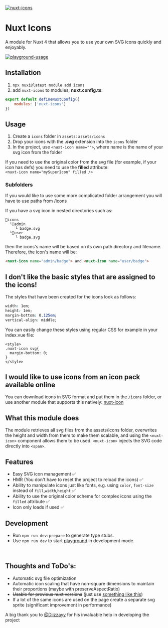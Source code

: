 [![nuxt-icons](https://i.imgur.com/67g6UGS.png "nuxt-icons banner")](https://github.com/gitFoxCode/nuxt-icons)
# Nuxt Icons
A module for Nuxt 4 that allows you to use your own SVG icons quickly and enjoyably. 

[![playground-usage](https://i.imgur.com/SMXXpVu.png "example of using icons in project")](https://github.com/gitFoxCode/nuxt-icons)

## Installation 
1. `npx nuxi@latest module add icons`
2. add `nuxt-icons` to modules, **nuxt.config.ts**:
```javascript
export default defineNuxtConfig({
    modules: ['nuxt-icons']
})
```

## Usage
1. Create a `icons` folder in `assets`: `assets/icons`
2. Drop your icons with the **.svg** extension into the `icons` folder
3. In the project, use `<nuxt-icon name="">`, where name is the name of your svg icon from the folder

If you need to use the original color from the svg file (for example, if your icon has defs) you need to use the **filled** attribute: <br>
`<nuxt-icon name="mySuperIcon" filled />`

### Subfolders
If you would like to use some more complicated folder arrangement you will have to use paths from /icons

If you have a svg icon in nested directories such as:
```
📁icons
  └📁admin
  ⠀⠀└ badge.svg
  └📁user
  ⠀⠀└ badge.svg
```
then the icons's name will be based on its own path directory and filename. Therefore, the icon's name will be:
```html
<nuxt-icon name="admin/badge"> and <nuxt-icon name="user/badge">
```
## I don't like the basic styles that are assigned to the icons!
The styles that have been created for the icons look as follows: 
```css
width: 1em;
height: 1em;
margin-bottom: 0.125em;
vertical-align: middle;
```
You can easily change these styles using regular CSS for example in your index.vue file:
```vue
<style>
.nuxt-icon svg{
  margin-bottom: 0;
}
</style>
```
## I would like to use icons from an icon pack available online 
You can download icons in SVG format and put them in the `/icons` folder, or use another module that supports this natively:  [nuxt-icon](https://github.com/nuxt-modules/icon)

## What this module does
The module retrieves all svg files from the assets/icons folder, overwrites the height and width from them to make them scalable, and using the `<nuxt-icon>` component allows them to be used. `<nuxt-icon>` injects the SVG code directly into `<span>`. 

## Features
- Easy SVG icon management ✅
- HMR (You don't have to reset the project to reload the icons) ✅
- Ability to manipulate icons just like fonts, e.g. using `color`, `font-size` instead of `fill`,`width`,`height` ✅
- Ability to use the original color scheme for complex icons using the `filled` attribute ✅
- Icon only loads if used ✅

## Development

- Run `npm run dev:prepare` to generate type stubs.
- Use `npm run dev` to start [playground](./playground) in development mode.

<br>

## Thoughts and ToDo's:
- Automatic svg file optimization 
- Automatic icon scaling that have non-square dimensions to maintain their proportions (maybe with preserveAspectRatio)
- <del>Usable for previous nuxt versions</del> (just use [something like this](https://github.com/gitFoxCode/TaleGalaxy/blob/main/client/src/components/SvgIcon.vue))
- If a lot of the same icons are used on the page create a separate svg sprite (significant improvement in performance)

A big thank you to [@Diizzayy](https://github.com/Diizzayy) for his invaluable help in developing the project 
